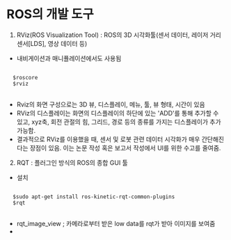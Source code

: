 # ROS의 개발 도구
1. RViz(ROS Visualization Tool)
: ROS의 3D 시각화툴(센서 데이터, 레이저 거리 센서[LDS], 영상 데이터 등)
- 내비게이션과 매니퓰레이션에서도 사용됨
<pre>
<code>
  $roscore
  $rviz
</code>
</pre>
- Rviz의 화면 구성으로는 3D 뷰, 디스플레이, 메뉴, 툴, 뷰 형태, 시간이 있음
- RViz의 디스플레이는 화면의 디스플레이의 하단에 있는 'ADD'를 통해 추가할 수 있고, xyz축, 회전 관절의 힘, 그리드, 경로 등의 종류를 가지는 디스플레이가 추가 가능함.
- 결과적으로 RViz를 이용했을 때, 센서 및 로봇 관련 데이터 시각화가 매우 간단해진다는 장점이 있음. 이는 논문 작성 혹은 보고서 작성에서 UI를 위한 수고를 줄여줌.

2. RQT : 플러그인 방식의 ROS의 종합 GUI 툴
- 설치
<pre>
<code>
  $sudo apt-get install ros-kinetic-rqt-common-plugins
  $rqt
</code>
</pre>
- rqt_image_view ; 카메라로부터 받은 low data를 rqt가 받아 이미지를 보여줌
- 
